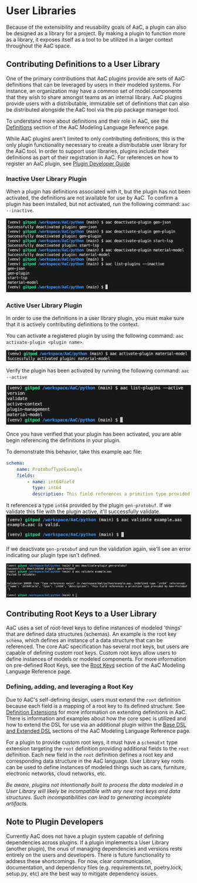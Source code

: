 # User Libraries
Because of the extensibility and reusability goals of AaC, a plugin can also be designed as a library for a project. By making a plugin to function more as a library, it exposes itself as a tool to be utilized in a larger context throughout the AaC space.

## Contributing Definitions to a User Library
One of the primary contributions that AaC plugins provide are sets of AaC definitions that can be leveraged by users in their modeled systems. For instance, an organization may have a common set of model components that they wish to share amongst teams as an internal library. AaC plugins provide users with a distributable, immutable set of definitions that can also be distributed alongside the AaC tool via the pip package manager tool.

To understand more about definitions and their role in AaC, see the [Definitions](#definitions) section of the AaC Modeling Language Reference page.

While AaC plugins aren't limited to only contributing definitions, this is the only plugin functionality necessary to create a distributable user library for the AaC tool. In order to support user libraries, plugins include their definitions as part of their registration in AaC. For references on how to register an AaC plugin, see [Plugin Developer Guide](../dev_guide/plugin_dev_guide)

### Inactive User Library Plugin
When a plugin has definitions associated with it, but the plugin has not been activated, the definitions are not available for use by AaC. To confirm a plugin has been installed, but not activated, run the following command: `aac --inactive`.

![Inactive Plugins](../../images/user_library/inactive_plugins.png)
### Active User Library Plugin
In order to use the definitions in a user library plugin, you must make sure that it is actively contributing definitions to the context.

You can activate a registered plugin by using the following command: `aac activate-plugin <plugin name>`.

![Activate Command](../../images/user_library/activate_command.png)

Verify the plugin has been activated by running the following command: `aac --active`

![List Active](../../images/user_library/list_active.png)

Once you have verified that your plugin has been activated, you are able begin referencing the definitions in your plugin.

To demonstrate this behavior, take this example aac file:
```yaml
schema:
    name: ProtobufTypeExample
    fields:
        - name: int64Field
          type: int64
          description: This field references a primitive type provided by Gen-Protobuf
```

It references a type `int64` provided by the plugin `gen-protobuf`. If we validate this file with the plugin active, it'll successfully validate.
![Validate example](../../images/user_library/validate_example.png)

If we deactivate `gen-protobuf` and run the validation again, we'll see an error indicating our plugin type isn't defined.

![Revalidate example](../../images/user_library/revalidate_example.png)

## Contributing Root Keys to a User Library
AaC uses a set of root-level keys to define instances of modeled 'things' that are defined data structures (schemas). An example is the root key `schema`, which defines an instance of a data structure that can be referenced. The core AaC specification has several root keys, but users are capable of defining custom root keys.  Custom root keys allow users to define instances of models or modeled components. For more information on pre-defined Root Keys, see the [Root Keys](#dsl-root-keys) section of the AaC Modeling Language Reference page.

### Defining, adding, and leveraging a Root Key
Due to AaC's self-defining design, users must extend the `root` definition because each field is a mapping of a root key to its defined structure. See [Definition Extensions](../advanced_user_topics/language_extensions.md) for more information on extending definitions in AaC.
There is information and examples about how the core spec is utilized and how to extend the DSL for use via an additional plugin within the [Base DSL and Extended DSL](#the-base-dsl-core-spec) sections of the AaC Modeling Language Reference page.

For a plugin to provide custom root keys, it must have a `schemaExt` type extension targeting the `root` definition providing additional fields to the `root` definition. Each new field in the `root` definition defines a root key and corresponding data structure in the AaC language. User Library key roots can be used to define instances of modeled things such as cars, furniture, electronic networks, cloud networks, etc.

*Be aware, plugins not intentionally built to process the data modeled in a User Library will likely be incompatible with any new root keys and data structures. Such incompatibilities can lead to generating incomplete artifacts.*

## Note to Plugin Developers
Currently AaC does not have a plugin system capable of defining dependencies across plugins. If a plugin implements a User Library (another plugin), the onus of managing dependencies and versions rests entirely on the users and developers. There is future functionality to address these shortcomings. For now, clear communication, documentation, and dependency files (e.g. requirements.txt, poetry.lock, setup.py, etc) are the best way to mitigate dependency issues.
